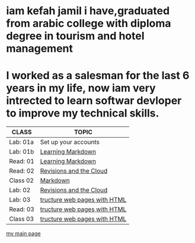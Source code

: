 # iam kefah jamil i have,graduated from arabic college with diploma degree in tourism and hotel management 
# I worked as a salesman for the last 6 years in my life, now iam very intrected to learn softwar devloper to improve my technical skills.


CLASS  | TOPIC
------------ | -------------
Lab: 01a | Set up your accounts | 
Lab: 01b | [Learning Markdown ](https://kefahmomani.github.io/reading-note/) 
Read: 01 | [Learning Markdown ](https://kefahmomani.github.io/reading-note/) 
Read: 02 | [Revisions and the Cloud ](https://kefahmomani.github.io/reading-note/)
Class 02 | [Markdown  ](https://kefahmomani.github.io/reading-note/)
Lab: 02 | [Revisions and the Cloud  ](https://kefahmomani.github.io/reading-note/)
Lab: 03 | [tructure web pages with HTML ](https://kefahmomani.github.io/reading-note/) 
Read: 03  | [tructure web pages with HTML ](https://kefahmomani.github.io/reading-note/) 
Class 03  | [tructure web pages with HTML ](https://kefahmomani.github.io/reading-note/)







[my main page ](https://kefahmomani.github.io/reading-note/) 



